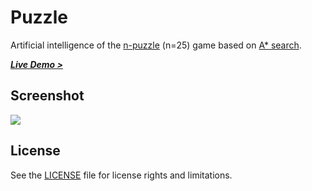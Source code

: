 # Puzzle

Artificial intelligence of the [n-puzzle][n-puzzle-wiki] (n=25) game based on [A* search][a-star-wiki].

***[Live Demo >][live-demo]***

## Screenshot

![][img-demo]

## License

See the [LICENSE](./LICENSE) file for license rights and limitations.


[n-puzzle-wiki]: https://en.wikipedia.org/wiki/15_puzzle
[a-star-wiki]: https://en.wikipedia.org/wiki/A*_search_algorithm

[img-demo]: ./img/demo.gif
[live-demo]: https://chuyangliu.github.io/Puzzle
